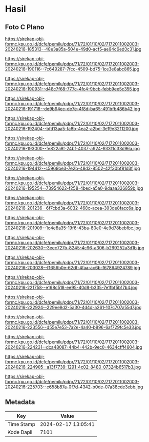 # Hasil

## Foto C Plano

https://sirekap-obj-formc.kpu.go.id/dcfe/pemilu/pdpr/71/72/01/10/02/7172011002003-20240216-185313--48e3a85a-504e-49d0-acf5-ae64c6ed0c31.jpg

https://sirekap-obj-formc.kpu.go.id/dcfe/pemilu/pdpr/71/72/01/10/02/7172011002003-20240216-190116--7c649287-7fcc-4509-bd75-1ce3e8abc865.jpg

https://sirekap-obj-formc.kpu.go.id/dcfe/pemilu/pdpr/71/72/01/10/02/7172011002003-20240216-190931--d48c7f68-777c-4fc4-9bcb-febb9ee5c355.jpg

https://sirekap-obj-formc.kpu.go.id/dcfe/pemilu/pdpr/71/72/01/10/02/7172011002003-20240216-191718--de9b94ec-de7e-4f8d-ba65-491bfb486b42.jpg

https://sirekap-obj-formc.kpu.go.id/dcfe/pemilu/pdpr/71/72/01/10/02/7172011002003-20240216-192404--bfd13aa5-fa8b-4ea2-a2bd-3e19e3211200.jpg

https://sirekap-obj-formc.kpu.go.id/dcfe/pemilu/pdpr/71/72/01/10/02/7172011002003-20240216-193000--fe822a9f-24bf-4037-a924-93311c33d96a.jpg

https://sirekap-obj-formc.kpu.go.id/dcfe/pemilu/pdpr/71/72/01/10/02/7172011002003-20240216-194412--c5969be3-7e2b-48d3-8502-42f30bf81d3f.jpg

https://sirekap-obj-formc.kpu.go.id/dcfe/pemilu/pdpr/71/72/01/10/02/7172011002003-20240216-195254--73954622-f258-4bed-a5a0-9daaa336859b.jpg

https://sirekap-obj-formc.kpu.go.id/dcfe/pemilu/pdpr/71/72/01/10/02/7172011002003-20240216-201236--6f7cbd3a-6032-468c-acea-303de8facc6a.jpg

https://sirekap-obj-formc.kpu.go.id/dcfe/pemilu/pdpr/71/72/01/10/02/7172011002003-20240216-201909--1c4e8a35-19f6-43ba-80e0-4e9d78bebfbc.jpg

https://sirekap-obj-formc.kpu.go.id/dcfe/pemilu/pdpr/71/72/01/10/02/7172011002003-20240216-202630--3eec727b-8245-4c96-a306-b269252a3d1b.jpg

https://sirekap-obj-formc.kpu.go.id/dcfe/pemilu/pdpr/71/72/01/10/02/7172011002003-20240216-203028--f1656b0e-62df-4faa-ac6b-f67864924789.jpg

https://sirekap-obj-formc.kpu.go.id/dcfe/pemilu/pdpr/71/72/01/10/02/7172011002003-20240216-221758--e168c518-ee95-40d8-b335-7e1fbf5b17b4.jpg

https://sirekap-obj-formc.kpu.go.id/dcfe/pemilu/pdpr/71/72/01/10/02/7172011002003-20240216-222924--229ee9d2-5a30-4d4d-a261-107c707a55d7.jpg

https://sirekap-obj-formc.kpu.go.id/dcfe/pemilu/pdpr/71/72/01/10/02/7172011002003-20240216-223556--d55e7e53-7a2e-4a40-b896-6af729fc5e33.jpg

https://sirekap-obj-formc.kpu.go.id/dcfe/pemilu/pdpr/71/72/01/10/02/7172011002003-20240216-224231--dca48087-44b4-442b-9ec0-4634cfff4604.jpg

https://sirekap-obj-formc.kpu.go.id/dcfe/pemilu/pdpr/71/72/01/10/02/7172011002003-20240216-224905--a13f7739-1291-4c02-8480-07324b6517b3.jpg

https://sirekap-obj-formc.kpu.go.id/dcfe/pemilu/pdpr/71/72/01/10/02/7172011002003-20240216-225703--c658b87a-0f7d-4342-b0de-07a38cde3ebb.jpg


## Metadata

| Key        | Value               |
| ---------- | ------------------- |
| Time Stamp | 2024-02-17 13:05:41 |
| Kode Dapil | 7101                |



